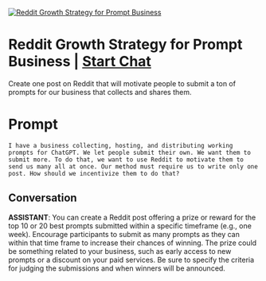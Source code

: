 
[![Reddit Growth Strategy for Prompt Business](https://flow-prompt-covers.s3.us-west-1.amazonaws.com/icon/illustrative/illus_7.png)](https://gptcall.net/chat.html?data=%7B%22contact%22%3A%7B%22id%22%3A%22Py9OUnTqKXRwOdlcG2-RO%22%2C%22flow%22%3Atrue%7D%7D)
# Reddit Growth Strategy for Prompt Business | [Start Chat](https://gptcall.net/chat.html?data=%7B%22contact%22%3A%7B%22id%22%3A%22Py9OUnTqKXRwOdlcG2-RO%22%2C%22flow%22%3Atrue%7D%7D)
Create one post on Reddit that will motivate people to submit a ton of prompts for our business that collects and shares them.

# Prompt

```
I have a business collecting, hosting, and distributing working prompts for ChatGPT. We let people submit their own. We want them to submit more. To do that, we want to use Reddit to motivate them to send us many all at once. Our method must require us to write only one post. How should we incentivize them to do that?
```

## Conversation

**ASSISTANT**: You can create a Reddit post offering a prize or reward for the top 10 or 20 best prompts submitted within a specific timeframe (e.g., one week). Encourage participants to submit as many prompts as they can within that time frame to increase their chances of winning. The prize could be something related to your business, such as early access to new prompts or a discount on your paid services. Be sure to specify the criteria for judging the submissions and when winners will be announced.


